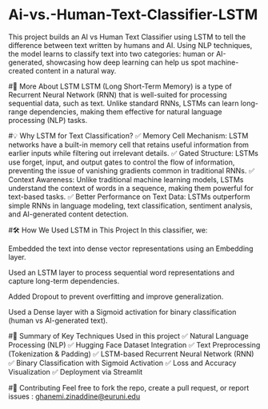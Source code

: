 # Ai-vs.-Human-Text-Classifier-LSTM
This project builds an AI vs Human Text Classifier using LSTM to tell the difference between text written by humans and AI. Using NLP techniques, the model learns to classify text into two categories: human or AI-generated, showcasing how deep learning can help us spot machine-created content in a natural way.

#📖 More About LSTM
LSTM (Long Short-Term Memory) is a type of Recurrent Neural Network (RNN) that is well-suited for processing sequential data, such as text. Unlike standard RNNs, LSTMs can learn long-range dependencies, making them effective for natural language processing (NLP) tasks.

#💡 Why LSTM for Text Classification?
✅ Memory Cell Mechanism: LSTM networks have a built-in memory cell that retains useful information from earlier inputs while filtering out irrelevant details.
✅ Gated Structure: LSTMs use forget, input, and output gates to control the flow of information, preventing the issue of vanishing gradients common in traditional RNNs.
✅ Context Awareness: Unlike traditional machine learning models, LSTMs understand the context of words in a sequence, making them powerful for text-based tasks.
✅ Better Performance on Text Data: LSTMs outperform simple RNNs in language modeling, text classification, sentiment analysis, and AI-generated content detection.

#🛠️ How We Used LSTM in This Project
In this classifier, we:

Embedded the text into dense vector representations using an Embedding layer.

Used an LSTM layer to process sequential word representations and capture long-term dependencies.

Added Dropout to prevent overfitting and improve generalization.

Used a Dense layer with a Sigmoid activation for binary classification (human vs AI-generated text). 


#📌 Summary of Key Techniques Used in this project
✅ Natural Language Processing (NLP)
✅ Hugging Face Dataset Integration
✅ Text Preprocessing (Tokenization & Padding)
✅ LSTM-based Recurrent Neural Network (RNN)
✅ Binary Classification with Sigmoid Activation
✅ Loss and Accuracy Visualization
✅ Deployment via Streamlit

#📩 Contributing
Feel free to fork the repo, create a pull request, or report issues : ghanemi.zinaddine@euruni.edu
